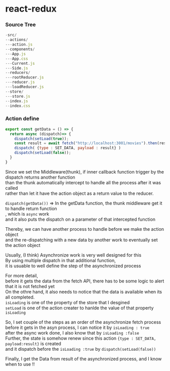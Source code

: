 # react-redux 
### Source Tree
```js
-src/
--actions/
---action.js
--components/
---App.js
---App.css
---Current.js
---Side.js
--reducers/
---rootReducer.js
---reducer.js
---loadReducer.js
--store/
---store.js
--index.js
--index.css
```

### Action define 
```js
export const getData = () => {
  return async (dispatch)=> {
    dispatch(setLoad(true)); 
    const result = await fetch("http://localhost:3001/movies").then(res => res.json())
    dispatch( {type : SET_DATA, payload : result} ) 
    dispatch(setLoad(false));
  }
}
```
Since we set the Middleware(thunk), 
if inner callback function trigger by the dispatch returns another function  
than the thunk automatically intercept to handle all the process after it was called   
rather than let it have the action object as a return value to the reducer.    

`dispatch(getData())` => In the getData function, the thunk middleware get it to handle return function  
, which is `async` work   
and it also puts the dispatch on a parameter of that intercepted function  

Thereby, we can have another process to handle before we make the action object  
and the re-dispatching with a new data by another work to eventually set the action object

Usually, (I think) Asynchronize work is very well designed for this     
By using multiple dispatch in that additional function,  
it is usuable to well define the step of the asynchronized process    

For more detail,   
before it gets the data from the fetch API, there has to be some logic to alert that it is not fetched yet     
On the othre hand, it also needs to notice that the data is available when its all completed.    
`isLoading` is one of the property of the store that I desgined     
`setLoad` is one of the action creater to hanlde the value of that property `isLoading`   

So, I set couple of the steps as an order of the asynchronize fetch process  
before it gets in the asyn process, I can notice it by `isLoading : true`   
after the async work done, I also know that by `isLoading :false`   
Further, the state is somehow renew since this action `{type : SET_DATA, payload:result}` is created   
and it dispatch before the `isLoading :true` by `dispatch(setLoad(false))`  

Finally, I get the Data from result of the asynchronized process, and I know when to use !!  
